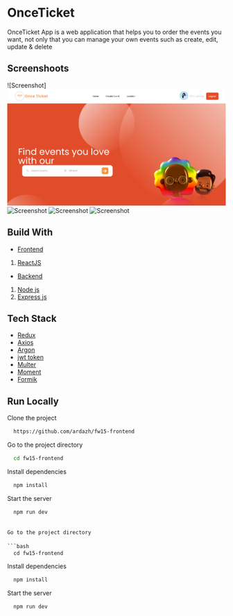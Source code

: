 
# OnceTicket

OnceTicket App is a web application that helps you to order the events you want, not only that you can manage your own events such as create, edit, update & delete


## Screenshoots
![Screenshot]<img src="src/assets/img/ardanaz-frontend.netlify.app_.png"/>
![Screenshot](https://github.com/ardazh/fw15-frontend/assets/img/ardanaz-frontend.netlify.app_events.png)
![Screenshot](https://github.com/ardazh/fw15-frontend/assets/img/ardanaz-frontend.netlify.app_profile.png)
![Screenshot](https://github.com/ardazh/fw15-frontend/assets/img/ardanaz-frontend.netlify.app_checkout.png)
## Build With
- [Frontend]()
1. [ReactJS](https://reactnative.dev/)

- [Backend]()
1. [Node js](https://nodejs.org/en/)
2. [Express js](https://expressjs.com/en/starter/installing.html)
## Tech Stack
- [Redux](https://redux.js.org/)
- [Axios](https://axios-http.com/docs/intro)
- [Argon](https://www.npmjs.com/package/argon2)
- [jwt token](https://www.npmjs.com/package/jsonwebtoken)
- [Multer](https://www.npmjs.com/package/multer)
- [Moment](https://momentjs.com/)
- [Formik](https://formik.org/)
## Run Locally
Clone the project

```bash
  https://github.com/ardazh/fw15-frontend
```

Go to the project directory

```bash
  cd fw15-frontend
```

Install dependencies

```bash
  npm install
```

Start the server

```bash
  npm run dev
```
```

Go to the project directory

```bash
  cd fw15-frontend
```

Install dependencies

```bash
  npm install
```

Start the server

```bash
  npm run dev
```
